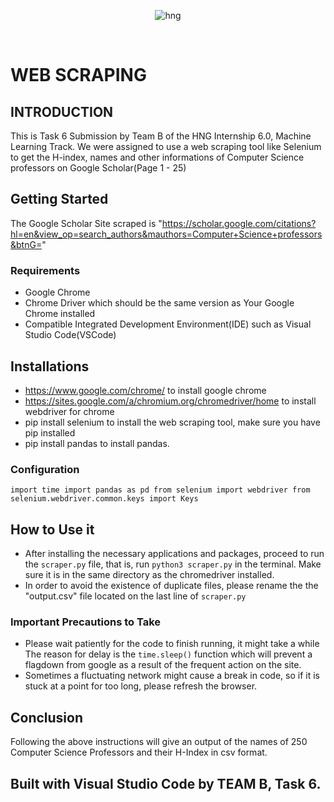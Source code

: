 <div align="center">

![hng](https://res.cloudinary.com/iambeejayayo/image/upload/v1554240066/brand-logo.png)

<br>

</div>

# WEB SCRAPING

## INTRODUCTION
This is Task 6 Submission by Team B of the HNG Internship 6.0, Machine Learning Track. We were assigned to use a web scraping tool like Selenium to get the H-index, names and other informations of Computer Science professors on Google Scholar(Page 1 - 25)

## Getting Started
The Google Scholar Site scraped is "https://scholar.google.com/citations?hl=en&view_op=search_authors&mauthors=Computer+Science+professors&btnG="

### Requirements
- Google Chrome
- Chrome Driver which should be the same version as Your Google Chrome installed
- Compatible Integrated Development Environment(IDE) such as Visual Studio Code(VSCode)

## Installations
- https://www.google.com/chrome/ to install google chrome
- https://sites.google.com/a/chromium.org/chromedriver/home to install webdriver for chrome
- pip install selenium to install the web scraping tool, make sure you have pip installed
- pip install pandas to install pandas.

### Configuration
`import time
import pandas as pd
from selenium import webdriver
from selenium.webdriver.common.keys import Keys`

## How to Use it
- After installing the necessary applications and packages, proceed to run the `scraper.py` file, that is, run `python3 scraper.py` in the terminal. Make sure it is in the same directory as the chromedriver installed.
- In order to avoid the existence of duplicate files, please rename the the "output.csv" file located on the last line of `scraper.py`

### Important Precautions to Take
-  Please wait patiently for the code to finish running, it might take a while
The reason for delay is the `time.sleep()` function which will prevent a flagdown from google as a result of the frequent action on the site.
-  Sometimes a fluctuating network might cause a break in code, so if it is stuck at a
point for too long, please refresh the browser.


## Conclusion
Following the above instructions will give an output of the names of 250 Computer Science Professors and their H-Index in csv format.



## Built with Visual Studio Code by TEAM B, Task 6.
